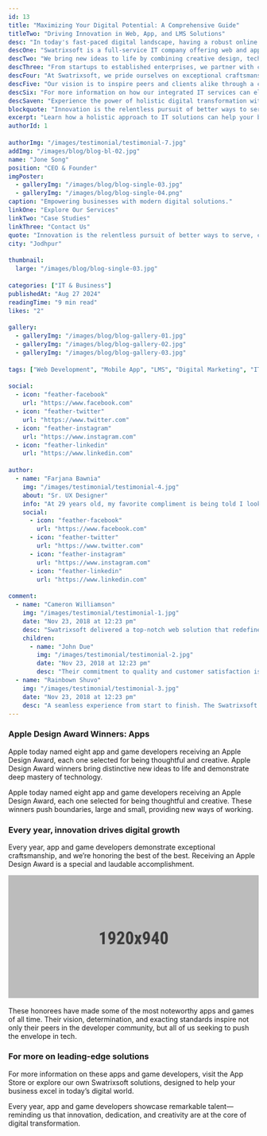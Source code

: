 ```yaml
---
id: 13
title: "Maximizing Your Digital Potential: A Comprehensive Guide"
titleTwo: "Driving Innovation in Web, App, and LMS Solutions"
desc: "In today's fast-paced digital landscape, having a robust online presence is crucial for sustained success."
descOne: "Swatrixsoft is a full-service IT company offering web and app development, LMS platforms, and targeted digital marketing strategies to help businesses thrive."
descTwo: "We bring new ideas to life by combining creative design, technical expertise, and a deep understanding of modern technology stacks. Our solutions are thoughtful, secure, and scalable."
descThree: "From startups to established enterprises, we partner with clients across the globe to deliver impactful digital experiences that transform how they operate and engage with users."
descFour: "At Swatrixsoft, we pride ourselves on exceptional craftsmanship, ensuring each project is driven by innovation and strategic alignment with your goals."
descFive: "Our vision is to inspire peers and clients alike through a commitment to excellence. By pushing boundaries, we deliver solutions that stand out in a crowded market."
descSix: "For more information on how our integrated IT services can elevate your business, explore our solutions page or reach out to our expert team."
descSaven: "Experience the power of holistic digital transformation with Swatrixsoft—where technology meets creativity to fuel your growth."
blockquote: "Innovation is the relentless pursuit of better ways to serve, connect, and inspire."
excerpt: "Learn how a holistic approach to IT solutions can help your business stand out and achieve sustained success."
authorId: 1

authorImg: "/images/testimonial/testimonial-7.jpg"
addImg: "/images/blog/blog-bl-02.jpg"
name: "Jone Song"
position: "CEO & Founder"
imgPoster:
  - galleryImg: "/images/blog/blog-single-03.jpg"
  - galleryImg: "/images/blog/blog-single-04.png"
caption: "Empowering businesses with modern digital solutions."
linkOne: "Explore Our Services"
linkTwo: "Case Studies"
linkThree: "Contact Us"
quote: "Innovation is the relentless pursuit of better ways to serve, connect, and inspire."
city: "Jodhpur"

thumbnail:
  large: "/images/blog/blog-single-03.jpg"

categories: ["IT & Business"]
publishedAt: "Aug 27 2024"
readingTime: "9 min read"
likes: "2"

gallery:
  - galleryImg: "/images/blog/blog-gallery-01.jpg"
  - galleryImg: "/images/blog/blog-gallery-02.jpg"
  - galleryImg: "/images/blog/blog-gallery-03.jpg"

tags: ["Web Development", "Mobile App", "LMS", "Digital Marketing", "IT Solutions", "Innovation"]

social:
  - icon: "feather-facebook"
    url: "https://www.facebook.com"
  - icon: "feather-twitter"
    url: "https://www.twitter.com"
  - icon: "feather-instagram"
    url: "https://www.instagram.com"
  - icon: "feather-linkedin"
    url: "https://www.linkedin.com"

author:
  - name: "Farjana Bawnia"
    img: "/images/testimonial/testimonial-4.jpg"
    about: "Sr. UX Designer"
    info: "At 29 years old, my favorite compliment is being told I look like my mom—embracing my roots while forging a modern design path."
    social:
      - icon: "feather-facebook"
        url: "https://www.facebook.com"
      - icon: "feather-twitter"
        url: "https://www.twitter.com"
      - icon: "feather-instagram"
        url: "https://www.instagram.com"
      - icon: "feather-linkedin"
        url: "https://www.linkedin.com"

comment:
  - name: "Cameron Williamson"
    img: "/images/testimonial/testimonial-1.jpg"
    date: "Nov 23, 2018 at 12:23 pm"
    desc: "Swatrixsoft delivered a top-notch web solution that redefined our online presence. Their innovative approach truly sets them apart."
    children:
      - name: "John Due"
        img: "/images/testimonial/testimonial-2.jpg"
        date: "Nov 23, 2018 at 12:23 pm"
        desc: "Their commitment to quality and customer satisfaction is evident in every interaction. Highly recommended!"
  - name: "Rainbown Shuvo"
    img: "/images/testimonial/testimonial-3.jpg"
    date: "Nov 23, 2018 at 12:23 pm"
    desc: "A seamless experience from start to finish. The Swatrixsoft team’s expertise in modern tech stacks made all the difference."
---
```


### Apple Design Award Winners: Apps

Apple today named eight app and game developers receiving an Apple Design Award, each one selected for being thoughtful and creative. Apple Design Award winners bring distinctive new ideas to life and demonstrate deep mastery of technology.

Apple today named eight app and game developers receiving an Apple Design Award, each one selected for being thoughtful and creative. These winners push boundaries, large and small, providing new ways of working.

### Every year, innovation drives digital growth

Every year, app and game developers demonstrate exceptional craftsmanship, and we’re honoring the best of the best. Receiving an Apple Design Award is a special and laudable accomplishment.

<img src="/public/images/blog/blog-bl-02.jpg" alt="Blog Images" class="alignwide mb--30"/>

These honorees have made some of the most noteworthy apps and games of all time. Their vision, determination, and exacting standards inspire not only their peers in the developer community, but all of us seeking to push the envelope in tech.

### For more on leading-edge solutions

For more information on these apps and game developers, visit the App Store or explore our own Swatrixsoft solutions, designed to help your business excel in today’s digital world.

Every year, app and game developers showcase remarkable talent—reminding us that innovation, dedication, and creativity are at the core of digital transformation.
